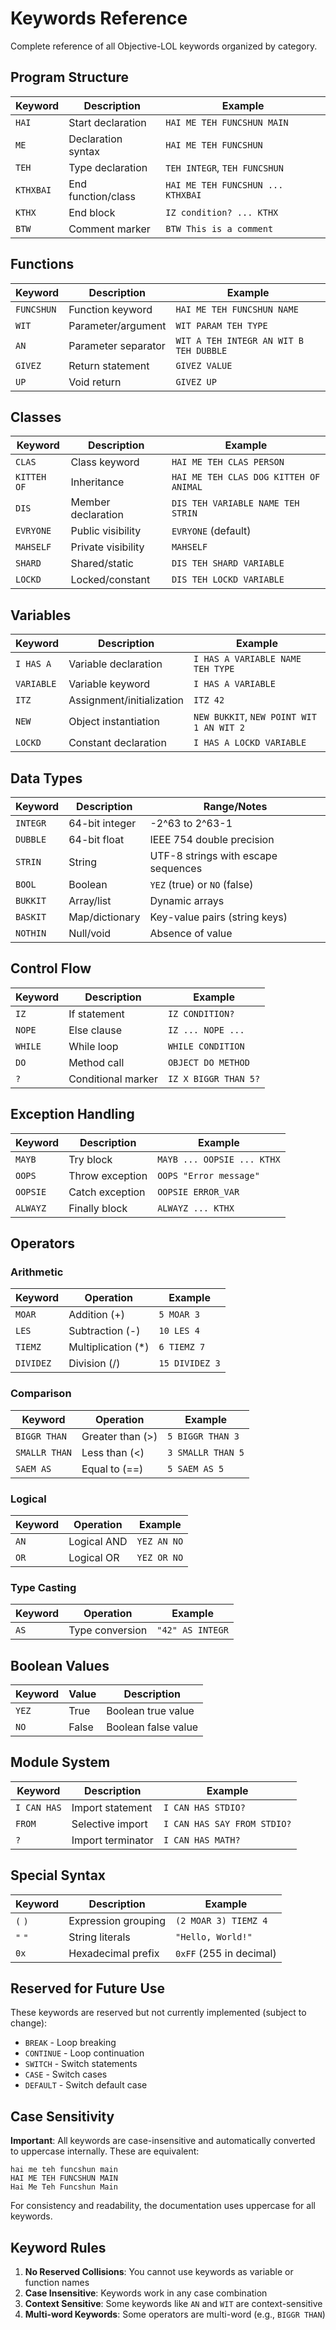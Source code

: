 # Keywords Reference

Complete reference of all Objective-LOL keywords organized by category.

## Program Structure

| Keyword | Description | Example |
|---------|-------------|----------|
| `HAI` | Start declaration | `HAI ME TEH FUNCSHUN MAIN` |
| `ME` | Declaration syntax | `HAI ME TEH FUNCSHUN` |
| `TEH` | Type declaration | `TEH INTEGR`, `TEH FUNCSHUN` |
| `KTHXBAI` | End function/class | `HAI ME TEH FUNCSHUN ... KTHXBAI` |
| `KTHX` | End block | `IZ condition? ... KTHX` |
| `BTW` | Comment marker | `BTW This is a comment` |

## Functions

| Keyword | Description | Example |
|---------|-------------|----------|
| `FUNCSHUN` | Function keyword | `HAI ME TEH FUNCSHUN NAME` |
| `WIT` | Parameter/argument | `WIT PARAM TEH TYPE` |
| `AN` | Parameter separator | `WIT A TEH INTEGR AN WIT B TEH DUBBLE` |
| `GIVEZ` | Return statement | `GIVEZ VALUE` |
| `UP` | Void return | `GIVEZ UP` |

## Classes

| Keyword | Description | Example |
|---------|-------------|----------|
| `CLAS` | Class keyword | `HAI ME TEH CLAS PERSON` |
| `KITTEH OF` | Inheritance | `HAI ME TEH CLAS DOG KITTEH OF ANIMAL` |
| `DIS` | Member declaration | `DIS TEH VARIABLE NAME TEH STRIN` |
| `EVRYONE` | Public visibility | `EVRYONE` (default) |
| `MAHSELF` | Private visibility | `MAHSELF` |
| `SHARD` | Shared/static | `DIS TEH SHARD VARIABLE` |
| `LOCKD` | Locked/constant | `DIS TEH LOCKD VARIABLE` |

## Variables

| Keyword | Description | Example |
|---------|-------------|----------|
| `I HAS A` | Variable declaration | `I HAS A VARIABLE NAME TEH TYPE` |
| `VARIABLE` | Variable keyword | `I HAS A VARIABLE` |
| `ITZ` | Assignment/initialization | `ITZ 42` |
| `NEW` | Object instantiation | `NEW BUKKIT`, `NEW POINT WIT 1 AN WIT 2` |
| `LOCKD` | Constant declaration | `I HAS A LOCKD VARIABLE` |

## Data Types

| Keyword | Description | Range/Notes |
|---------|-------------|-------------|
| `INTEGR` | 64-bit integer | -2^63 to 2^63-1 |
| `DUBBLE` | 64-bit float | IEEE 754 double precision |
| `STRIN` | String | UTF-8 strings with escape sequences |
| `BOOL` | Boolean | `YEZ` (true) or `NO` (false) |
| `BUKKIT` | Array/list | Dynamic arrays |
| `BASKIT` | Map/dictionary | Key-value pairs (string keys) |
| `NOTHIN` | Null/void | Absence of value |

## Control Flow

| Keyword | Description | Example |
|---------|-------------|----------|
| `IZ` | If statement | `IZ CONDITION?` |
| `NOPE` | Else clause | `IZ ... NOPE ...` |
| `WHILE` | While loop | `WHILE CONDITION` |
| `DO` | Method call | `OBJECT DO METHOD` |
| `?` | Conditional marker | `IZ X BIGGR THAN 5?` |

## Exception Handling

| Keyword | Description | Example |
|---------|-------------|----------|
| `MAYB` | Try block | `MAYB ... OOPSIE ... KTHX` |
| `OOPS` | Throw exception | `OOPS "Error message"` |
| `OOPSIE` | Catch exception | `OOPSIE ERROR_VAR` |
| `ALWAYZ` | Finally block | `ALWAYZ ... KTHX` |

## Operators

### Arithmetic
| Keyword | Operation | Example |
|---------|-----------|----------|
| `MOAR` | Addition (+) | `5 MOAR 3` |
| `LES` | Subtraction (-) | `10 LES 4` |
| `TIEMZ` | Multiplication (*) | `6 TIEMZ 7` |
| `DIVIDEZ` | Division (/) | `15 DIVIDEZ 3` |

### Comparison
| Keyword | Operation | Example |
|---------|-----------|----------|
| `BIGGR THAN` | Greater than (>) | `5 BIGGR THAN 3` |
| `SMALLR THAN` | Less than (<) | `3 SMALLR THAN 5` |
| `SAEM AS` | Equal to (==) | `5 SAEM AS 5` |

### Logical
| Keyword | Operation | Example |
|---------|-----------|----------|
| `AN` | Logical AND | `YEZ AN NO` |
| `OR` | Logical OR | `YEZ OR NO` |

### Type Casting
| Keyword | Operation | Example |
|---------|-----------|----------|
| `AS` | Type conversion | `"42" AS INTEGR` |

## Boolean Values

| Keyword | Value | Description |
|---------|-------|-------------|
| `YEZ` | True | Boolean true value |
| `NO` | False | Boolean false value |

## Module System

| Keyword | Description | Example |
|---------|-------------|----------|
| `I CAN HAS` | Import statement | `I CAN HAS STDIO?` |
| `FROM` | Selective import | `I CAN HAS SAY FROM STDIO?` |
| `?` | Import terminator | `I CAN HAS MATH?` |

## Special Syntax

| Keyword | Description | Example |
|---------|-------------|----------|
| `(` `)` | Expression grouping | `(2 MOAR 3) TIEMZ 4` |
| `"` `"` | String literals | `"Hello, World!"` |
| `0x` | Hexadecimal prefix | `0xFF` (255 in decimal) |

## Reserved for Future Use

These keywords are reserved but not currently implemented (subject to change):

- `BREAK` - Loop breaking
- `CONTINUE` - Loop continuation
- `SWITCH` - Switch statements
- `CASE` - Switch cases
- `DEFAULT` - Switch default case

## Case Sensitivity

**Important**: All keywords are case-insensitive and automatically converted to uppercase internally. These are equivalent:

```lol
hai me teh funcshun main
HAI ME TEH FUNCSHUN MAIN
Hai Me Teh Funcshun Main
```

For consistency and readability, the documentation uses uppercase for all keywords.

## Keyword Rules

1. **No Reserved Collisions**: You cannot use keywords as variable or function names
2. **Case Insensitive**: Keywords work in any case combination
3. **Context Sensitive**: Some keywords like `AN` and `WIT` are context-sensitive
4. **Multi-word Keywords**: Some operators are multi-word (e.g., `BIGGR THAN`)